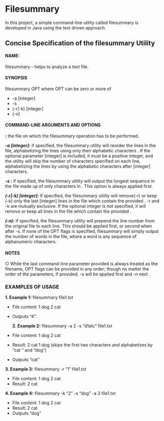 # Filesummary

In this project, a simple command-line utility called filesummary is developed in Java using the test driven approach.

## Concise Specification of the filesummary Utility
#### NAME:
filesummary - helps to analyze a text file.

#### SYNOPSIS
filesummary OPT <filename>
where OPT can be zero or more of
  - -a [integer]
  - -s <string>
  - (-r|-k) <string> [integer]
  - (-n)
  
#### COMMAND-LINE ARGUMENTS AND OPTIONS
  
***<filename>:*** the file on which the filesummary operation has to be performed.
  
***-a [integer]:*** if specified, the filesummary utility will reorder the lines in
the file, alphabetizing the lines using only their alphabetic characters . If the
optional parameter [integer] is included, it must be a positive integer, and the
utility will skip the number of characters specified on each line, alphabetizing the
lines by using the alphabetic characters after [integer] characters.

***-s <string>:*** if specified, the filesummary utility will output the longest
sequence in the file made up of only characters in <string> . This option is
always applied first.
  
***(-r|-k) <string> [integer]:*** if specified, the filesummary utility will
remove(-r) or keep (-k) only the last [integer] lines in the file which contain the
provided <string> . -r and -k are mutually exclusive. If the optional integer is
not specified, it will remove or keep all lines in the file which contain the provided
<string> .
  
***(-n):*** if specified, the filesummary utility will prepend the line number from
the original file to each line. This should be applied first, or second when after -s.
If none of the OPT flags is specified, filesummary will simply output the
number of words in the file, where a word is any sequence of alphanumeric
characters.

#### NOTES
○ While the last command-line parameter provided is always treated as the
filename, OPT flags can be provided in any order; though no matter the
order of the parameters, if provided, -s will be applied first and -n next .

### EXAMPLES OF USAGE
  **1. Example 1:**
filesummary file1.txt
- File content:
    1 dog
    2 cat
- Outputs “4”.

  **2. Example 2:**
filesummary -a 2 -s “d1atc” file1.txt
 - File content:
    1 dog
    2 cat
  - Result:
    2 cat
    1 dog
    (skips the first two characters and alphabetizes by “cat “ and “dog”)
  - Outputs “cat”

  **3. Example 3:**
filesummary -r “1” file1.txt
  - File content:
    1 dog
    2 cat
  - Result:
    2 cat

  **4. Example 4:**
filesummary -k “2” -s “dog” -a 3 file1.txt
   - File content:
    1 dog
    2 cat
   - Result:
    2 cat
   - Outputs “dog”
